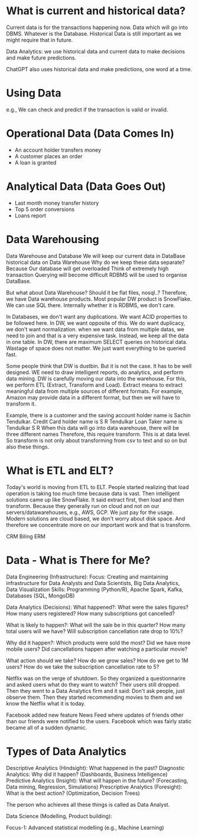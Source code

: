 # What is current and historical data?

Current data is for the transactions happening now.
Data which will go into DBMS. Whatever is the Database.
Historical Data is still important as we might require that in future.

Data Analytics: we use historical data and current data to make decisions and make future predictions.

ChatGPT also uses historical data and make predictions, one word at a time.

# Using Data
e.g., We can check and predict if the transaction is valid or invalid.

# Operational Data (Data Comes In)

- An account holder transfers money
- A customer places an order
- A loan is granted

# Analytical Data (Data Goes Out)

- Last month money transfer history
- Top 5 order conversions
- Loans report

# Data Warehousing

Data Warehouse and Database
We will keep our current data in DataBase historical data on Data Warehouse
Why do we keep these data separate?
Because Our database will get overloaded
Think of extremely high transaction
Querying will become difficult
RDBMS will be used to organise DataBase.

But what about Data Warehouse?
Should it be flat files, nosql..?
Therefore, we have Data warehouse products.
Most popular DW product is SnowFlake.
We can use SQL there.
Internally whether it is RDBMS, we don't care.

In Databases, we don't want any duplications.
We want ACID properties to be followed here.
In DW, we want opposite of this.
We do want duplicacy, we don't want normalization.
when we want data from multiple datas, we need to join and that is a very expensive task.
Instead, we keep all the data in one table.
In DW, there are maximum SELECT queries on historical data.
Wastage of space does not matter.
We just want everything to be queried fast.

Some people think that DW is dustbin.
But it is not the case.
It has to be well designed.
WE need to draw intelligent reports, do analytics, and perform data mining.
DW is carefully moving our data into the warehouse.
For this, we perform ETL (Extract, Transform and Load).
Extract means to extract meaningful data from multiple sources of different formats.
For example, Amazon may provide data in a different format, but then we will have to transform it.

Example, there is a customer and the saving account holder name is Sachin Tendulkar.
Credit Card holder name is S R Tendulkar
Loan Taker name is Tendulkar S R
When this data will go into data warehouse, there will be three different names
Therefore, this require transform.
This is at data level.
So transform is not only about transforming from csv to text and so on but also these things.

# What is ETL and ELT?
Today's world is moving from ETL to ELT.
People started realizing that load operation is taking too much time because data is vast.
Then intelligent solutions came up like SnowFlake.
It said extract first, then load and then transform.
Because they generally run on cloud and not on our servers/datawarehouses, e.g., AWS, GCP.
We just pay for the usage.
Modern solutions are cloud based, we don't worry about disk space.
And therefore we concentrate more on our important work and that is transform.

CRM
Biling
ERM

# Data - What is There for Me?

Data Engineering (Infrastructure):
Focus: Creating and maintaining infrastructure for Data Analysts and Data Scientists, Big Data Analytics, Data Visualization
Skills: Programming (Python/R), Apache Spark, Kafka, Databases (SQL, MongoDB)

Data Analytics (Decisions):
What happened?:
What were the sales figures?
How many users registered?
How many subscriptions got cancelled?

What is likely to happen?:
What will the sale be in this quarter?
How many total users will we have?
Will subscription cancellation rate drop to 10%?

Why did it happen?:
Which products were sold the most?
Did we have more mobile users?
Did cancellations happen after watching a particular movie?

What action should we take?
How do we grow sales?
How do we get to 1M users?
How do we take the subscription cancellation rate to 5?

Netflix was on the verge of shutdown.
So they organized a questionnarire and asked users what do they want to watch?
Their users still dropped.
Then they went to a Data Analytics firm and it said:
Don't ask people, just observe them.
Then they started recommending movies to them and we know the Netflix what it is today.

Facebook added new feature News Feed where updates of friends other than our friends were notified to the users.
Facebook which was fairly static became all of a sudden dynamic.

# Types of Data Analytics

Descriptive Analytics (Hindsight): What happened in the past?
Diagnostic Analytics: Why did it happen? (Dashboards, Business Intelligence)
Predictive Analytics (Insight): What will happen in the future? (Forecasting, Data mining, Regression, Simulations)
Prescriptive Analytics (Foresight): What is the best action? (Optimization, Decision Trees)

The person who achieves all these things is called as Data Analyst.

Data Science (Modelling, Product building):

Focus-1: Advanced statistical modelling (e.g., Machine Learning)
